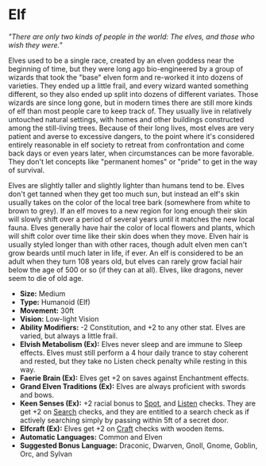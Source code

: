 # Elf
_"There are only two kinds of people in the world: The elves, and those who wish they were."_

Elves used to be a single race, created by an elven goddess near the beginning of time, but they were long ago bio-engineered by a group of wizards that took the "base" elven form and re-worked it into dozens of varieties. They ended up a little frail, and every wizard wanted something different, so they also ended up split into dozens of different variates. Those wizards are since long gone, but in modern times there are still more kinds of elf than most people care to keep track of. They usually live in relatively untouched natural settings, with homes and other buildings constructed among the still-living trees. Because of their long lives, most elves are very patient and averse to excessive dangers, to the point where it's considered entirely reasonable in elf society to retreat from confrontation and come back days or even years later, when circumstances can be more favorable. They don't let concepts like "permanent homes" or "pride" to get in the way of survival.

Elves are slightly taller and slightly lighter than humans tend to be. Elves don't get tanned when they get too much sun, but instead an elf's skin usually takes on the color of the local tree bark (somewhere from white to brown to grey). If an elf moves to a new region for long enough their skin will slowly shift over a period of several years until it matches the new local fauna. Elves generally have hair the color of local flowers and plants, which will shift color over time like their skin does when they move. Elven hair is usually styled longer than with other races, though adult elven men can't grow beards until much later in life, if ever. An elf is considered to be an adult when they turn 108 years old, but elves can rarely grow facial hair below the age of 500 or so (if they can at all). Elves, like dragons, never seem to die of old age.

* __Size:__ Medium
* __Type:__ Humanoid (Elf)
* __Movement:__ 30ft
* __Vision:__ Low-light Vision
* __Ability Modifiers:__ -2 Constitution, and +2 to any other stat. Elves are varied, but always a little frail.
* __Elvish Metabolism (Ex):__ Elves never sleep and are immune to Sleep effects. Elves must still perform a 4 hour daily trance to stay coherent and rested, but they take no Listen check penalty while resting in this way.
* __Faerie Brain (Ex):__ Elves get +2 on saves against Enchantment effects.
* __Grand Elven Traditions (Ex):__ Elves are always proficient with swords and bows.
* __Keen Senses (Ex):__ +2 racial bonus to [Spot](skills/spot.md), and [Listen](skills/listen.md) checks. They are get +2 on [Search](skills/search.md) checks, and they are entitled to a search check as if actively searching simply by passing within 5ft of a secret door.
* __Elfcraft (Ex):__ Elves get +2 on [Craft](skills/craft.md) checks with wooden items.
* __Automatic Languages:__ Common and Elven
* __Suggested Bonus Language:__ Draconic, Dwarven, Gnoll, Gnome, Goblin, Orc, and Sylvan
